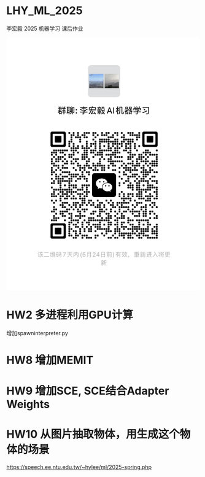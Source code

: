 # LHY_ML_2025

李宏毅 2025 机器学习 课后作业


![微信讨论群: 李宏毅AI机器学习](groupdiscuss.jpg)


# HW2 多进程利用GPU计算
增加spawninterpreter.py

# HW8 增加MEMIT

# HW9 增加SCE, SCE结合Adapter Weights

# HW10 从图片抽取物体<new1>，用<new1>生成这个物体的场景


https://speech.ee.ntu.edu.tw/~hylee/ml/2025-spring.php

